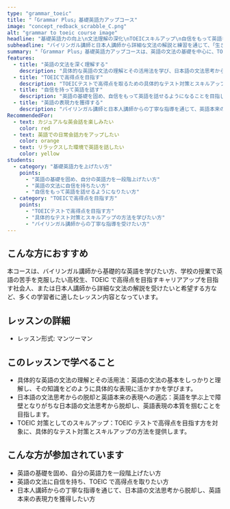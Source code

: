 ```yaml
---
type: "grammar_toeic"
title: "「Grammar Plus」基礎英語力アップコース"
image: "concept_redback_scrabble_C.png"
alt: "grammar to toeic course image"
headline: "基礎英語力の向上\n文法理解の深化\nTOEICスキルアップ\n自信をもって英語を話す"
subheadline: "バイリンガル講師と日本人講師から詳細な文法の解説と練習を通じて、「生きた英語」の基礎を学びます"
summary: "「Grammar Plus」基礎英語力アップコースは、英語の文法の基礎を中心に、TOEICテスト対策や英語学力の一般的な向上に特化したコースです。文法知識を活用して実際の英語表現を理解し、自身の言葉で表現できる力を身につけることが目標です。"
features:
  - title: "英語の文法を深く理解する"
    description: "具体的な英語の文法の理解とその活用法を学び、日本語の文法思考からの脱却を目指します。"
  - title: "TOEICで高得点を目指す"
    description: "TOEICテストで高得点を取るための具体的なテスト対策とスキルアップの方法を提供します。"
  - title: "自信を持って英語を話す"
    description: "英語の基礎を固め、自信をもって英語を話せるようになることを目指します。"
  - title: "英語の表現力を獲得する"
    description: "バイリンガル講師と日本人講師からの丁寧な指導を通じて、英語本来の表現力を獲得します。"
RecommendedFor:
  - text: カジュアルな英会話を楽しみたい
    color: red
  - text: 英語での日常会話力をアップしたい
    color: orange
  - text: リラックスした環境で英語を話したい
    color: yellow
students:
  - category: "基礎英語力を上げたい方"
    points:
      - "英語の基礎を固め、自分の英語力を一段階上げたい方"
      - "英語の文法に自信を持ちたい方"
      - "自信をもって英語を話せるようになりたい方"
  - category: "TOEICで高得点を目指す方"
    points:
      - "TOEICテストで高得点を目指す方"
      - "具体的なテスト対策とスキルアップの方法を学びたい方"
      - "バイリンガル講師からの丁寧な指導を受けたい方"
---
```


## こんな方におすすめ

本コースは、バイリンガル講師から基礎的な英語を学びたい方、学校の授業で英語の苦手を克服したい高校生、TOEIC で高得点を目指すキャリアアップを目指す社会人、または日本人講師から詳細な文法の解説を受けたいと希望する方など、多くの学習者に適したレッスン内容となっています。

## レッスンの詳細

- レッスン形式: マンツーマン

## このレッスンで学べること

- 具体的な英語の文法の理解とその活用法：英語の文法の基本をしっかりと理解し、その知識をどのように具体的な表現に活かすかを学びます。
- 日本語の文法思考からの脱却と英語本来の表現への適応：英語を学ぶ上で障壁となりがちな日本語の文法思考から脱却し、英語表現の本質を掴むことを目指します。
- TOEIC 対策としてのスキルアップ：TOEIC テストで高得点を目指す方を対象に、具体的なテスト対策とスキルアップの方法を提供します。

## こんな方が参加されています

- 英語の基礎を固め、自分の英語力を一段階上げたい方
- 英語の文法に自信を持ち、TOEIC で高得点を取りたい方
- 日本人講師からの丁寧な指導を通じて、日本語の文法思考から脱却し、英語本来の表現力を獲得したい方
